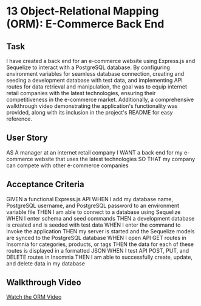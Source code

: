 # 13 Object-Relational Mapping (ORM): E-Commerce Back End

## Task

I have created a back end for an e-commerce website using Express.js and Sequelize to interact with a PostgreSQL database. By configuring environment variables for seamless database connection, creating and seeding a development database with test data, and implementing API routes for data retrieval and manipulation, the goal was to equip internet retail companies with the latest technologies, ensuring their competitiveness in the e-commerce market. Additionally, a comprehensive walkthrough video demonstrating the application's functionality was provided, along with its inclusion in the project's README for easy reference.


## User Story

AS A manager at an internet retail company
I WANT a back end for my e-commerce website that uses the latest technologies
SO THAT my company can compete with other e-commerce companies

## Acceptance Criteria

GIVEN a functional Express.js API
WHEN I add my database name, PostgreSQL username, and PostgreSQL password to an environment variable file
THEN I am able to connect to a database using Sequelize
WHEN I enter schema and seed commands
THEN a development database is created and is seeded with test data
WHEN I enter the command to invoke the application
THEN my server is started and the Sequelize models are synced to the PostgreSQL database
WHEN I open API GET routes in Insomnia for categories, products, or tags
THEN the data for each of these routes is displayed in a formatted JSON
WHEN I test API POST, PUT, and DELETE routes in Insomnia
THEN I am able to successfully create, update, and delete data in my database

## Walkthrough Video
[Watch the ORM Video](https://github.com/zahrahali1/ORM//raw/master/Assets/ORM.mp4)
